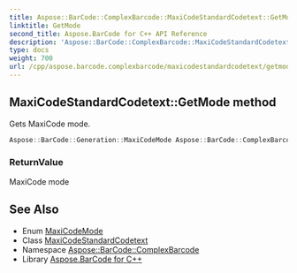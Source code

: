 ```yaml
---
title: Aspose::BarCode::ComplexBarcode::MaxiCodeStandardCodetext::GetMode method
linktitle: GetMode
second_title: Aspose.BarCode for C++ API Reference
description: 'Aspose::BarCode::ComplexBarcode::MaxiCodeStandardCodetext::GetMode method. Gets MaxiCode mode in C++.'
type: docs
weight: 700
url: /cpp/aspose.barcode.complexbarcode/maxicodestandardcodetext/getmode/
---
```

## MaxiCodeStandardCodetext::GetMode method


Gets MaxiCode mode.

```cpp
Aspose::BarCode::Generation::MaxiCodeMode Aspose::BarCode::ComplexBarcode::MaxiCodeStandardCodetext::GetMode() const override
```


### ReturnValue

MaxiCode mode

## See Also

* Enum [MaxiCodeMode](../../../aspose.barcode.generation/maxicodemode/)
* Class [MaxiCodeStandardCodetext](../)
* Namespace [Aspose::BarCode::ComplexBarcode](../../)
* Library [Aspose.BarCode for C++](../../../)
